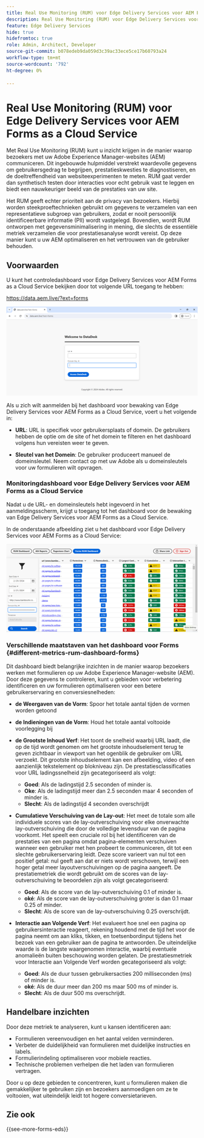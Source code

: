 ```yaml
---
title: Real Use Monitoring (RUM) voor Edge Delivery Services voor AEM Forms as a Cloud Service
description: Real Use Monitoring (RUM) voor Edge Delivery Services voor AEM Forms as a Cloud Service houdt in dat de interactie van gebruikers met formulieren voortdurend wordt gevolgd en geanalyseerd.
feature: Edge Delivery Services
hide: true
hidefromtoc: true
role: Admin, Architect, Developer
source-git-commit: b078edeb9da059d3c39ac33ece5ce17b60793a24
workflow-type: tm+mt
source-wordcount: '792'
ht-degree: 0%

---
```



# Real Use Monitoring (RUM) voor Edge Delivery Services voor AEM Forms as a Cloud Service

Met Real Use Monitoring (RUM) kunt u inzicht krijgen in de manier waarop bezoekers met uw Adobe Experience Manager-websites (AEM) communiceren. Dit ingebouwde hulpmiddel verstrekt waardevolle gegevens om gebruikersgedrag te begrijpen, prestatieskwesties te diagnostiseren, en de doeltreffendheid van websiteexperimenten te meten. RUM gaat verder dan synthetisch testen door interacties voor echt gebruik vast te leggen en biedt een nauwkeuriger beeld van de prestaties van uw site.

Het RUM geeft echter prioriteit aan de privacy van bezoekers. Hierbij worden steekproeftechnieken gebruikt om gegevens te verzamelen van een representatieve subgroep van gebruikers, zodat er nooit persoonlijk identificeerbare informatie (PII) wordt vastgelegd. Bovendien, wordt RUM ontworpen met gegevensminimalisering in mening, die slechts de essentiële metriek verzamelen die voor prestatiesanalyse wordt vereist. Op deze manier kunt u uw AEM optimaliseren en het vertrouwen van de gebruiker behouden.


## Voorwaarden

U kunt het controledashboard voor Edge Delivery Services voor AEM Forms as a Cloud Service bekijken door tot volgende URL toegang te hebben:

https://data.aem.live/?ext=forms

![ het Login Scherm van de RUM voor Edge Delivery Services voor Forms ](/help/edge/assets/rum-login-screen.png)

Als u zich wilt aanmelden bij het dashboard voor bewaking van Edge Delivery Services voor AEM Forms as a Cloud Service, voert u het volgende in:

* **URL**: URL is specifiek voor gebruikersplaats of domein. De gebruikers hebben de optie om de site of het domein te filteren en het dashboard volgens hun vereisten weer te geven.

* **Sleutel van het Domein**: De gebruiker produceert manueel de domeinsleutel. Neem contact op met uw Adobe als u domeinsleutels voor uw formulieren wilt opvragen.

### Monitoringdashboard voor Edge Delivery Services voor AEM Forms as a Cloud Service

Nadat u de URL- en domeinsleutels hebt ingevoerd in het aanmeldingsscherm, krijgt u toegang tot het dashboard voor de bewaking van Edge Delivery Services voor AEM Forms as a Cloud Service.

In de onderstaande afbeelding ziet u het dashboard voor Edge Delivery Services voor AEM Forms as a Cloud Service:

![ Forms Dashboard van het RUM ](/help/edge/assets/rum-forms-dashboard.png)

### Verschillende maatstaven van het dashboard voor Forms {#different-metrics-rum-dashboard-forms}

Dit dashboard biedt belangrijke inzichten in de manier waarop bezoekers werken met formulieren op uw Adobe Experience Manager-website (AEM). Door deze gegevens te controleren, kunt u gebieden voor verbetering identificeren en uw formulieren optimaliseren voor een betere gebruikerservaring en conversiesnelheden:

* **de Weergaven van de Vorm**: Spoor het totale aantal tijden de vormen worden getoond
* **de Indieningen van de Vorm**: Houd het totale aantal voltooide voorlegging bij

* **de Grootste Inhoud Verf**: Het toont de snelheid waarbij URL laadt, die op de tijd wordt genomen om het grootste inhoudselement terug te geven zichtbaar in viewport van het ogenblik de gebruiker om URL verzoekt. Dit grootste inhoudselement kan een afbeelding, video of een aanzienlijk tekstelement op blokniveau zijn. De prestatiesclassificaties voor URL ladingssnelheid zijn gecategoriseerd als volgt:
   * **Goed**: Als de ladingstijd 2.5 seconden of minder is.
   * **Oke**: Als de ladingstijd meer dan 2.5 seconden maar 4 seconden of minder is.
   * **Slecht**: Als de ladingstijd 4 seconden overschrijdt

* **Cumulatieve Verschuiving van de Lay-out**: Het meet de totale som alle individuele scores van de lay-outverschuiving voor elke onverwachte lay-outverschuiving die door de volledige levensduur van de pagina voorkomt. Het speelt een cruciale rol bij het identificeren van de prestaties van een pagina omdat pagina-elementen verschuiven wanneer een gebruiker met hen probeert te communiceren, dit tot een slechte gebruikerservaring leidt. Deze score varieert van nul tot een positief getal: nul geeft aan dat er niets wordt verschoven, terwijl een hoger getal meer layoutverschuivingen op de pagina aangeeft. De prestatiemetriek die wordt gebruikt om de scores van de lay-outverschuiving te beoordelen zijn als volgt gecategoriseerd:

   * **Goed**: Als de score van de lay-outverschuiving 0.1 of minder is.
   * **oké**: Als de score van de lay-outverschuiving groter is dan 0.1 maar 0.25 of minder.
   * **Slecht**: Als de score van de lay-outverschuiving 0.25 overschrijdt.

* **Interactie aan Volgende Verf**: Het evalueert hoe snel een pagina op gebruikersinteractie reageert, rekening houdend met de tijd het voor de pagina neemt om aan kliks, tikken, en toetsenbordinput tijdens het bezoek van een gebruiker aan de pagina te antwoorden. De uiteindelijke waarde is de langste waargenomen interactie, waarbij eventuele anomalieën buiten beschouwing worden gelaten. De prestatiesmetriek voor Interactie aan Volgende Verf worden gecategoriseerd als volgt:
   * **Goed**: Als de duur tussen gebruikersacties 200 milliseconden (ms) of minder is.
   * **oké**: Als de duur meer dan 200 ms maar 500 ms of minder is.
   * **Slecht**: Als de duur 500 ms overschrijdt.

## Handelbare inzichten

Door deze metriek te analyseren, kunt u kansen identificeren aan:

* Formulieren vereenvoudigen en het aantal velden verminderen.
* Verbeter de duidelijkheid van formulieren met duidelijke instructies en labels.
* Formulierindeling optimaliseren voor mobiele reacties.
* Technische problemen verhelpen die het laden van formulieren vertragen.

Door u op deze gebieden te concentreren, kunt u formulieren maken die gemakkelijker te gebruiken zijn en bezoekers aanmoedigen om ze te voltooien, wat uiteindelijk leidt tot hogere conversietarieven.

## Zie ook

{{see-more-forms-eds}}